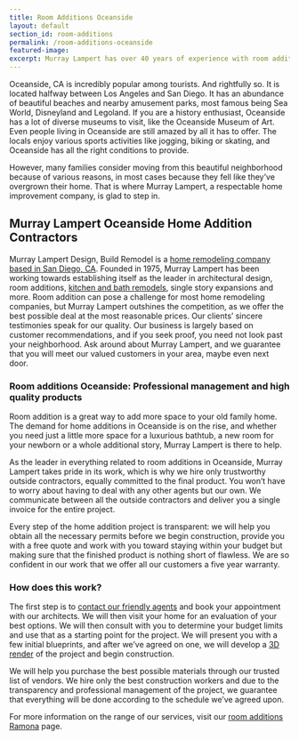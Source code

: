 ```yaml
---
title: Room Additions Oceanside
layout: default
section_id: room-additions
permalink: /room-additions-oceanside
featured-image:
excerpt: Murray Lampert has over 40 years of experience with room additions in Oceanside, San Diego. Take your Oceanside home addition to the next level with us.
---
```


Oceanside, CA is incredibly popular among tourists. And rightfully so. It is located halfway between Los Angeles and San Diego. It has an abundance of beautiful beaches and nearby amusement parks, most famous being Sea World, Disneyland and Legoland. If you are a history enthusiast, Oceanside has a lot of diverse museums to visit, like the Oceanside Museum of Art. Even people living in Oceanside are still amazed by all it has to offer. The locals enjoy various sports activities like jogging, biking or skating, and Oceanside has all the right conditions to provide.

However, many families consider moving from this beautiful neighborhood because of various reasons, in most cases because they fell like they’ve overgrown their home. That is where Murray Lampert, a respectable home improvement company, is glad to step in.

## Murray Lampert Oceanside Home Addition Contractors

Murray Lampert Design, Build Remodel is a <a href="http://murraylampert.com/san-diego-home-design-serivces/">home remodeling company based in San Diego, CA</a>. Founded in 1975, Murray Lampert has been working towards establishing itself as the leader in architectural design, room additions, <a href="http://murraylampert.com/san-diego-kitchen-remodeling-services/">kitchen and bath remodels</a>, single story expansions and more. Room addition can pose a challenge for most home remodeling companies, but Murray Lampert outshines the competition, as we offer the best possible deal at the most reasonable prices. Our clients’ sincere testimonies speak for our quality. Our business is largely based on customer recommendations, and if you seek proof, you need not look past your neighborhood. Ask around about Murray Lampert, and we guarantee that you will meet our valued customers in your area, maybe even next door.
<h3>Room additions Oceanside: Professional management and high quality products</h3>
Room addition is a great way to add more space to your old family home. The demand for home additions in Oceanside is on the rise, and whether you need just a little more space for a luxurious bathtub, a new room for your newborn or a whole additional story, Murray Lampert is there to help.

As the leader in everything related to room additions in Oceanside, Murray Lampert takes pride in its work, which is why we hire only trustworthy outside contractors, equally committed to the final product. You won’t have to worry about having to deal with any other agents but our own. We communicate between all the outside contractors and deliver you a single invoice for the entire project.

Every step of the home addition project is transparent: we will help you obtain all the necessary permits before we begin construction, provide you with a free quote and work with you toward staying within your budget but making sure that the finished product is nothing short of flawless. We are so confident in our work that we offer all our customers a five year warranty.
<h3>How does this work?</h3>
The first step is to <a href="http://murraylampert.com/contact/">contact our friendly agents</a> and book your appointment with our architects. We will then visit your home for an evaluation of your best options. We will then consult with you to determine your budget limits and use that as a starting point for the project. We will present you with a few initial blueprints, and after we’ve agreed on one, we will develop a <a href="http://murraylampert.com/3d-architectural-rendering-services/">3D render</a> of the project and begin construction.

We will help you purchase the best possible materials through our trusted list of vendors. We hire only the best construction workers and due to the transparency and professional management of the project, we guarantee that everything will be done according to the schedule we’ve agreed upon.

For more information on the range of our services, visit our <a href="http://murraylampert.com/room-additions-ramona">room additions Ramona</a> page.
